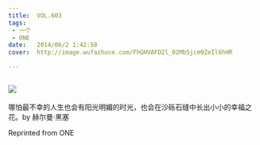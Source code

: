 ```yaml
---
title:	VOL.603
tags:
 - 一个
 - ONE
date:	2014/06/2 1:42:58
cover:	http://image.wufazhuce.com/FhGHVAFD2l_02Mb5jcm9ZeIl6hHR

---
```

![](http://image.wufazhuce.com/FhGHVAFD2l_02Mb5jcm9ZeIl6hHR)
---

哪怕最不幸的人生也会有阳光明媚的时光，也会在沙砾石缝中长出小小的幸福之花。by 赫尔曼·黑塞
 
Reprinted from ONE
